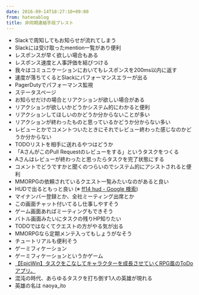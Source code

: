 ```yaml
---
date: 2016-09-14T18:27:10+09:00
from: hatenablog
title: 非同期連絡手段ブレスト
---
```

- Slackで周知してもお知らせが流れてしまう
- Slackには受け取ったmention一覧があり便利
- レスポンスが早く欲しい場合もある
- レスポンス速度と人事評価を結びつける
- 我々はコミュニケーションにおいてもレスポンスを200ms以内に返す
- 速度が落ちてくるとSlackにパフォーマンスエラーが出る
- PagerDutyでパフォーマンス監視
- ステータスページ
- お知らせだけの場合とリアクションが欲しい場合がある
- リアクションが欲しいかどうかシステム的にわかると便利
- リアクションしてほしいのかどうか分からないことが多い
- リアクションが終わったものと思っているかどうか分からない多い
- レビューとかでコメントついたときにそれでレビュー終わった感じなのかどうか分からない
- TODOリストを相手に送れるやつはどうか
- 「AさんがこのPull Requestのレビューをする」というタスクをつくる
- Aさんはレビューが終わったと思ったらタスクを完了状態にする
- コメントでどうですかと聞くのつらいのでシステム的にアシストされると便利
- MMORPGの依頼されているクエスト一覧みたいなのがあると良い
- HUDで出るともっと良い (※ [ff14 hud - Google 検索](https://www.google.co.jp/search?q=ff14+hud&source=lnms&tbm=isch&sa=X&ved=0ahUKEwigr9WbxI7PAhUY6GMKHWGiAnoQ_AUICCgB&biw=1920&bih=2059#imgrc=3_fBE6VyYB3aiM%3A))
- マイナンバー登録とか、全社ミーティング出席とか
- この画面チャット付いてるし仕事しやすそう
- ゲーム画面あればミーティングもできそう
- バトル画面みたいにタスクの残りHP知りたい
- TODOではなくてクエストの方がやる気が出る
- MMORPGなら定期メンテ入ってもしょうがなそう
- チュートリアルも便利そう
- ゲーミフィケーション
- ゲーミフィケーションというかゲーム
- [【EpicWin】タスクをこなしてキャラクターを成長させていくRPG風のToDoアプリ。](http://www.applefan2.com/2785)
- 混沌の時代、あらゆるタスクを打ち倒す1人の英雄が現れる
- 英雄の名は naoya\_ito
